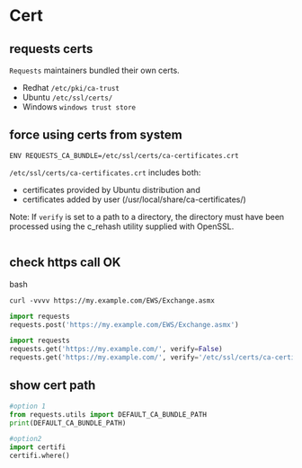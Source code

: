 # Cert

## requests certs
`Requests` maintainers bundled their own certs.
- Redhat `/etc/pki/ca-trust`
- Ubuntu `/etc/ssl/certs/`
- Windows `windows trust store`

## force using certs from system 
```
ENV REQUESTS_CA_BUNDLE=/etc/ssl/certs/ca-certificates.crt
```
`/etc/ssl/certs/ca-certificates.crt` includes both:
- certificates provided by Ubuntu distribution and 
- certificates added by user (/usr/local/share/ca-certificates/)

Note: If `verify` is set to a path to a directory, the directory must have been processed using the c_rehash utility supplied with OpenSSL.
```

```

## check https call OK
bash
```
curl -vvvv https://my.example.com/EWS/Exchange.asmx
```

```py
import requests
requests.post('https://my.example.com/EWS/Exchange.asmx')

import requests
requests.get('https://my.example.com/', verify=False)
requests.get('https://my.example.com/', verify='/etc/ssl/certs/ca-certificates.crt')
```

## show cert path
```py
#option 1
from requests.utils import DEFAULT_CA_BUNDLE_PATH
print(DEFAULT_CA_BUNDLE_PATH)

#option2
import certifi
certifi.where()
```
